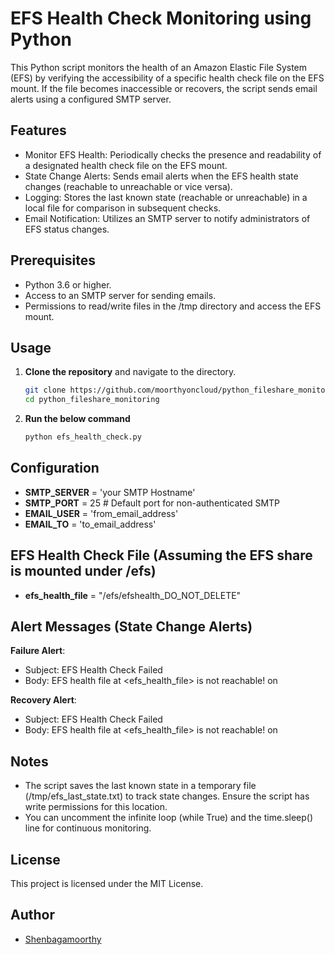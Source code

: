 # EFS Health Check Monitoring using Python

This Python script monitors the health of an Amazon Elastic File System (EFS) by verifying the accessibility of a specific health check file on the EFS mount. If the file becomes inaccessible or recovers, the script sends email alerts using a configured SMTP server.

## Features

- Monitor EFS Health: Periodically checks the presence and readability of a designated health check file on the EFS mount.
- State Change Alerts: Sends email alerts when the EFS health state changes (reachable to unreachable or vice versa).
- Logging: Stores the last known state (reachable or unreachable) in a local file for comparison in subsequent checks.
- Email Notification: Utilizes an SMTP server to notify administrators of EFS status changes.

## Prerequisites

- Python 3.6 or higher.
- Access to an SMTP server for sending emails.
- Permissions to read/write files in the /tmp directory and access the EFS mount.

## Usage

1. **Clone the repository** and navigate to the directory.

    ```bash
    git clone https://github.com/moorthyoncloud/python_fileshare_monitoring.git
    cd python_fileshare_monitoring
    ```

2. **Run the below command**

    ```bash
    python efs_health_check.py
    ```

## Configuration

- **SMTP_SERVER** = 'your SMTP Hostname'
- **SMTP_PORT** = 25  # Default port for non-authenticated SMTP
- **EMAIL_USER** = 'from_email_address'
- **EMAIL_TO** = 'to_email_address'


## EFS Health Check File (Assuming the EFS share is mounted under /efs)

- **efs_health_file** = "/efs/efshealth_DO_NOT_DELETE"

## Alert Messages (State Change Alerts)

**Failure Alert**:
- Subject: EFS Health Check Failed
- Body: EFS health file at <efs_health_file> is not reachable! on <hostname>

**Recovery Alert**:
- Subject: EFS Health Check Failed
- Body: EFS health file at <efs_health_file> is not reachable! on <hostname>

## Notes

- The script saves the last known state in a temporary file (/tmp/efs_last_state.txt) to track state changes. Ensure the script has write permissions for this location.
- You can uncomment the infinite loop (while True) and the time.sleep() line for continuous monitoring.

## License
This project is licensed under the MIT License.

## Author
- [Shenbagamoorthy](https://github.com/moorthyoncloud)
